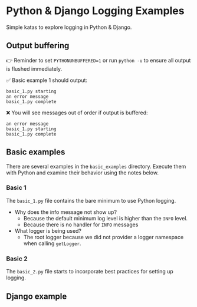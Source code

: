 # Python & Django Logging Examples

Simple katas to explore logging in Python & Django.

## Output buffering

👉 Reminder to set `PYTHONUNBUFFERED=1` or run `python -u` to ensure all
output is flushed immediately.

✅ Basic example 1 should output:

```
basic_1.py starting
an error message
basic_1.py complete
```

❌ You will see messages out of order if output is buffered:

```
an error message
basic_1.py starting
basic_1.py complete
```

## Basic examples

There are several examples in the `basic_examples` directory. Execute them with
Python and examine their behavior using the notes below.

### Basic 1

The `basic_1.py` file contains the bare minimum to use Python logging.

- Why does the info message not show up?
  - Because the default minimum log level is higher than the `INFO` level.
  - Because there is no handler for `INFO` messages
- What logger is being used?
  - The root logger because we did not provider a logger namespace when calling
    `getLogger`.

### Basic 2

The `basic_2.py` file starts to incorporate best practices for setting up
logging.

## Django example
